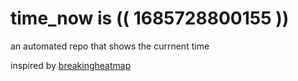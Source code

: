 # time_now is (( 1685728800155 ))

an automated repo that shows the currnent time

inspired by [breakingheatmap](https://github.com/breakingheatmap/breakingheatmap)